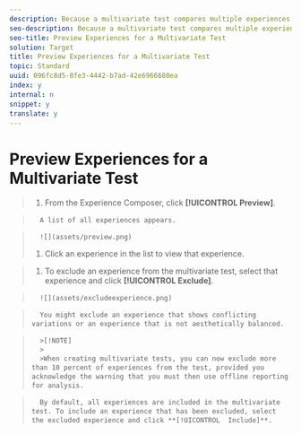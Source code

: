 ```yaml
---
description: Because a multivariate test compares multiple experiences on a page, it is helpful to preview the page with each experience.
seo-description: Because a multivariate test compares multiple experiences on a page, it is helpful to preview the page with each experience.
seo-title: Preview Experiences for a Multivariate Test
solution: Target
title: Preview Experiences for a Multivariate Test
topic: Standard
uuid: 096fc8d5-8fe3-4442-b7ad-42e6966680ea
index: y
internal: n
snippet: y
translate: y
---
```


# Preview Experiences for a Multivariate Test


>1. From the Experience Composer, click **[!UICONTROL  Preview]**.

>       A list of all experiences appears. 

>       ![](assets/preview.png) 
>1. Click an experience in the list to view that experience.

>1. To exclude an experience from the multivariate test, select that experience and click **[!UICONTROL  Exclude]**.

>       ![](assets/excludeexperience.png) 

>       You might exclude an experience that shows conflicting variations or an experience that is not aesthetically balanced. 


>       >[!NOTE]
>       >
>       >When creating multivariate tests, you can now exclude more than 10 percent of experiences from the test, provided you acknowledge the warning that you must then use offline reporting for analysis.


>       By default, all experiences are included in the multivariate test. To include an experience that has been excluded, select the excluded experience and click **[!UICONTROL  Include]**. 
